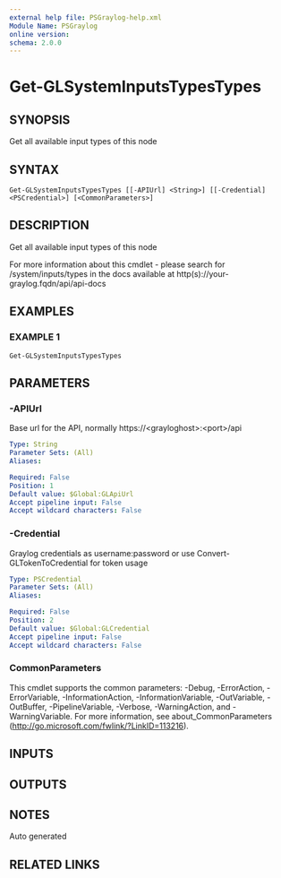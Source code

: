 ```yaml
---
external help file: PSGraylog-help.xml
Module Name: PSGraylog
online version:
schema: 2.0.0
---
```


# Get-GLSystemInputsTypesTypes

## SYNOPSIS
Get all available input types of this node

## SYNTAX

```
Get-GLSystemInputsTypesTypes [[-APIUrl] <String>] [[-Credential] <PSCredential>] [<CommonParameters>]
```

## DESCRIPTION
Get all available input types of this node


For more information about this cmdlet - please search for /system/inputs/types in the docs available at http(s)://your-graylog.fqdn/api/api-docs

## EXAMPLES

### EXAMPLE 1
```
Get-GLSystemInputsTypesTypes
```

## PARAMETERS

### -APIUrl
Base url for the API, normally https://\<grayloghost\>:\<port\>/api

```yaml
Type: String
Parameter Sets: (All)
Aliases:

Required: False
Position: 1
Default value: $Global:GLApiUrl
Accept pipeline input: False
Accept wildcard characters: False
```

### -Credential
Graylog credentials as username:password or use Convert-GLTokenToCredential for token usage

```yaml
Type: PSCredential
Parameter Sets: (All)
Aliases:

Required: False
Position: 2
Default value: $Global:GLCredential
Accept pipeline input: False
Accept wildcard characters: False
```

### CommonParameters
This cmdlet supports the common parameters: -Debug, -ErrorAction, -ErrorVariable, -InformationAction, -InformationVariable, -OutVariable, -OutBuffer, -PipelineVariable, -Verbose, -WarningAction, and -WarningVariable.
For more information, see about_CommonParameters (http://go.microsoft.com/fwlink/?LinkID=113216).

## INPUTS

## OUTPUTS

## NOTES
Auto generated

## RELATED LINKS
